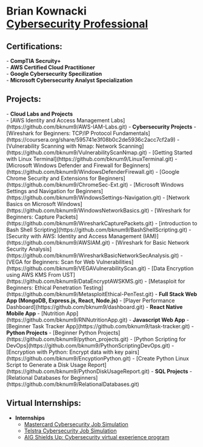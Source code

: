 <h1>Brian Kownacki<br/> <a href="https://www.linkedin.com/in/brian-kownacki-94980259/">Cybersecurity Professional</a></h1>

<h2>Certifications:</h2>
- <b>CompTIA Secruity+</b></br>
- <b>AWS Certified Cloud Practitioner</b></br>
- <b>Google Cybersecurity Specilization</b></br>
- <b>Microsoft Cybersecurity Analyst Specialization</b></br>


<h2>Projects:</h2>
- <b>Cloud Labs and Projects</b></br>
 - [AWS Identity and Access Management Labs](https://github.com/bknum9/AWS-IAM-Labs.git)
- <b>Cybersecurity Projects</b>
  - [Wireshark for Beginners: TCP/IP Protocol Fundamentals](https://coursera.org/share/595741e3f08b0c2de5936c2acc7cf2a9)
  - [Vulnerability Scanning with Nmap: Network Scanning](https://github.com/bknum9/VulnerabilityScanNmap.git)
  - [Getting Started with Linux Terminal](https://github.com/bknum9/LinuxTerminal.git)
  - [Microsoft Windows Defender and Firewall for Beginners](https://github.com/bknum9/WindowsDefenderFirewall.git)
  - [Google Chrome Security and Extensions for Beginners](https://github.com/bknum9/ChromeSec-Ext.git)
  - [Microsoft Windows Settings and Navigation for Beginners](https://github.com/bknum9/WindowsSettings-Navigation.git)
  - [Network Basics on Microsoft Windows](https://github.com/bknum9/WindowsNetworkBasics.git)
  - [Wireshark for Beginners: Capture Packets](https://github.com/bknum9/WiresharkCapturePackets.git)
  - [introduction to Bash Shell Scripting](https://github.com/bknum9/BashShellScripting.git)
  - [Security with AWS: Identity and Access Management (IAM)](https://github.com/bknum9/AWSIAM.git)
  - [Wireshark for Basic Network Security Analysis](https://github.com/bknum9/WiresharkBasicNetworkSecAnalysis.git)
  - [VEGA for Beginners: Scan for Web Vulnerabilities](https://github.com/bknum9/VEGAVulnerabilityScan.git)
  - [Data Encryption using AWS KMS From UST](https://github.com/bknum9/DataEncryptAWSKMS.git)
  - [Metasploit for Beginners: Ethical Penetration Testing](https://github.com/bknum9/MetasploitEthical-PenTest.git)
- <b>Full Stack Web App (MongoDB, Express.js, React, Node.js)</b>
  - [Player Performance Dashboard](https://github.com/bknum9/dashboard.git)
- <b>React Native Mobile App</b>
  - [Nutrition App](https://github.com/bknum9/RNNutritionApp.git)
- <b>Javascript Web App</b>
  - [Beginner Task Tracker App](https://github.com/bknum9/task-tracker.git)
- <b>Python Projects</b>
  - [Beginner Python Projects](https://github.com/bknum9/python_projects.git)
  - [Python Scripting for DevOps](https://github.com/bknum9/PythonScriptingDevOps.git)
  - [Encryption with Python: Encrypt data with key pairs](https://github.com/bknum9/EncyptionPython.git)
  - [Create Python Linux Script to Generate a Disk Usage Report](https://github.com/bknum9/PythonDiskUsageReport.git)
- <b>SQL Projects</b>
  - [Relational Databases for Beginners](https://github.com/bknum9/RelationalDatabases.git)
 
    
  <h2>Virtual Internships:</h2>

- <b>Internships</b>
  - [Mastercard Cybersecurity Job Simulation](https://github.com/bknum9/Mastercard.git)
  - [Telstra Cybersecurity Job Simulation](https://github.com/bknum9/TelstraVirtualIntern.git)
  - [AIG Shields Up: Cybersecurity virtual experience program](https://github.com/bknum9/AIG_Virtual_Intern.git)
    


